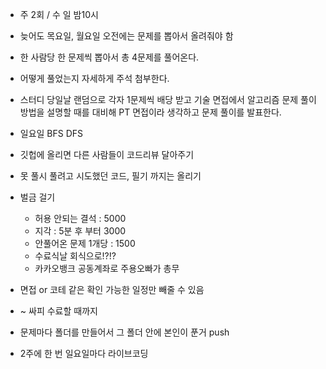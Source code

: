 * 주 2회 / 수 일 밤10시
* 늦어도 목요일, 월요일 오전에는 문제를 뽑아서 올려줘야 함
* 한 사람당 한 문제씩 뽑아서 총 4문제를 풀어온다.
* 어떻게 풀었는지 자세하게 주석 첨부한다.
* 스터디 당일날 랜덤으로 각자 1문제씩 배당 받고 기술 면접에서 알고리즘 문제 풀이 방법을 설명할 때를 대비해 PT 면접이라 생각하고 문제 풀이를 발표한다.
* 일요일 BFS DFS
* 깃헙에 올리면 다른 사람들이 코드리뷰 달아주기
* 못 풀시 풀려고 시도했던 코드, 필기 까지는 올리기
* 벌금 걸기
  * 허용 안되는 결석 : 5000
  * 지각 : 5분 후 부터 3000
  * 안풀어온 문제 1개당 : 1500
  * 수료식날 회식으로!?!?
  * 카카오뱅크 공동계좌로 주용오빠가 총무
* 면접 or 코테 같은 확인 가능한 일정만 빼줄 수 있음
* ~ 싸피 수료할 때까지 

* 문제마다 폴더를 만들어서 그 폴더 안에 본인이 푼거 push

* 2주에 한 번 일요일마다 라이브코딩